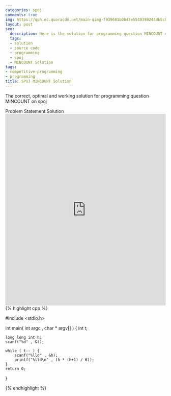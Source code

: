 ```yaml
---
categories: spoj
comments: true
img: https://qph.ec.quoracdn.net/main-qimg-f939681b0b47e5540398244db5c8966f?convert_to_webp=true
layout: post
seo:
  description: Here is the solution for programming question MINCOUNT on spoj
  tags:
  - solution
  - source code
  - programming
  - spoj
  - MINCOUNT Solution
tags:
- competitive-programming
- programming
title: SPOJ MINCOUNT Solution
---
```

The correct, optimal and working solution for programming question MINCOUNT on spoj

<div class="ui secondary pointing large menu">
  <a class="grey item" data-tab="problem-statement">
    Problem Statement
  </a>
  <a class="active item grey" data-tab="solution">
    Solution
  </a>
</div>
<div class="ui bottom attached tab" data-tab="problem-statement">
    <iframe src="http://www.spoj.com/problems/MINCOUNT/" width="100%" height="600px" style="overflow: scroll; border: none;"></iframe>
</div>
<div class="ui bottom attached active tab" data-tab="solution">
{% highlight cpp %}

#include <stdio.h>

int main( int argc , char * argv[] ) {
	int t;

	long long int h;
	scanf("%d" , &t);

	while ( t-- ) {
		scanf("%lld" , &h);
		printf("%lld\n" , (h * (h+1) / 6));
	}
	return 0;
}


{% endhighlight %}
</div>
